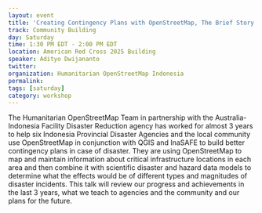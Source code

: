 ```yaml
---
layout: event
title: 'Creating Contingency Plans with OpenStreetMap, The Brief Story of HOT in Indonesia'
track: Community Building
day: Saturday
time: 1:30 PM EDT - 2:00 PM EDT
location: American Red Cross 2025 Building
speaker: Adityo Dwijananto
twitter: 
organization: Humanitarian OpenStreetMap Indonesia
permalink: 
tags: [saturday]
category: workshop
---
```


The Humanitarian OpenStreetMap Team in partnership with the Australia-Indonesia Facility Disaster Reduction agency has worked for almost 3 years to help six Indonesia Provincial Disaster Agencies and the local community use OpenStreetMap in conjunction with QGIS and InaSAFE to build better contingency plans in case of disaster. They are using OpenStreetMap to map and maintain information about critical infrastructure locations in each area and then combine it with scientific disaster and hazard data models to determine what the effects would be of different types and magnitudes of disaster incidents. This talk will review our progress and achievements in the last 3 years, what we teach to agencies and the community and our plans for the future.
